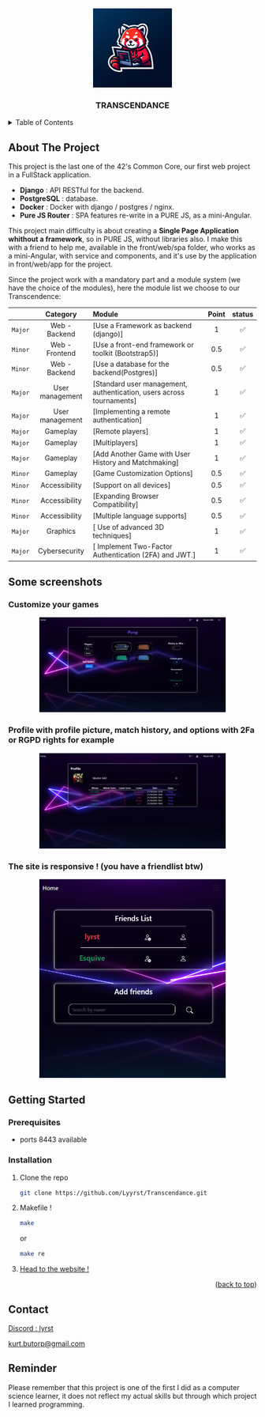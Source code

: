 <!-- Improved compatibility of back to top link: See: https://github.com/othneildrew/Best-README-Template/pull/73 -->
<a name="readme-top"></a>
<!--
*** Thanks for checking out the Best-README-Template. If you have a suggestion
*** that would make this better, please fork the repo and create a pull request
*** or simply open an issue with the tag "enhancement".
*** Don't forget to give the project a star!
*** Thanks again! Now go create something AMAZING! :D
-->



<!-- PROJECT SHIELDS -->
<!--
*** I'm using markdown "reference style" links for readability.
*** Reference links are enclosed in brackets [ ] instead of parentheses ( ).
*** See the bottom of this document for the declaration of the reference variables
*** for contributors-url, forks-url, etc. This is an optional, concise syntax you may use.
*** https://www.markdownguide.org/basic-syntax/#reference-style-links
-->


<!-- PROJECT LOGO -->
<br />
<div align="center">
  <a href="https://github.com/othneildrew/Best-README-Template">
    <img src="RDAssets/Redfox_coding.jpg" alt="Logo" width="160" height="160">
  </a>

  <h3 align="center">TRANSCENDANCE</h3>



</div>


<!-- TABLE OF CONTENTS -->
<details>
  <summary>Table of Contents</summary>
  <ol>
    <li>
      <a href="#about-the-project">About The Project</a>
    </li>
    <li>
      <a href="#getting-started">Getting Started</a>
      <ul>
        <li><a href="#installation">Installation</a></li>
      </ul>
    </li>
    <li><a href="#contact">Contact</a></li>
  </ol>
</details>



<!-- ABOUT THE PROJECT -->
## About The Project

This project is the last one of the 42's Common Core, our first web project in a FullStack application.

- **Django** : API RESTful for the backend.
- **PostgreSQL** : database.
- **Docker** : Docker with django / postgres / nginx.
- **Pure JS Router** : SPA features re-write in a PURE JS, as a mini-Angular.

This project main difficulty is about creating a **Single Page Application whithout a framework**, so in PURE JS, without libraries also.
I make this with a friend to help me, available in the front/web/spa folder, who works as a mini-Angular, with service and components, and it's use by the application in front/web/app for the project.

Since the project work with a mandatory part and a module system (we have the choice of the modules), here the module list we choose to our Transcendence:

|    |           Category           | Module | Point | status |
| :-----: | :--------------------------: | :----- | :------: | :----: |
| `Major` | Web - Backend                          | [Use a Framework as backend (django)] | 1 | &#9989; |
| `Minor` | Web - Frontend                          | [Use a front-end framework or toolkit (Bootstrap5)] | 0.5 |&#9989; |
| `Minor` | Web - Backend                          | [Use a database for the backend(Postgres)] | 0.5 |&#9989; |
| `Major` | User management                          | [Standard user management, authentication, users across tournaments] | 1 | &#9989; |
| `Major` | User management                          | [Implementing a remote authentication] | 1 | &#9989; |
| `Major` | Gameplay                          | [Remote players] | 1 | &#9989; |
| `Major` | Gameplay                          | [Multiplayers] | 1 | &#9989; |
| `Major` | Gameplay                          | [Add Another Game with User History and Matchmaking] | 1 | &#9989; |
| `Minor` | Gameplay                         | [Game Customization Options] | 0.5 | &#9989; |
| `Minor` | Accessibility                         | [Support on all devices] | 0.5 | &#9989; |
| `Minor` | Accessibility                         | [Expanding Browser Compatibility] | 0.5 | &#9989; |
| `Minor` | Accessibility                         | [Multiple language supports] | 0.5 | &#9989; |
| `Major` | Graphics                         | [ Use of advanced 3D techniques] | 1 |  &#9989; |
| `Major` | Cybersecurity | [ Implement Two-Factor Authentication (2FA) and JWT.] | 1 | &#9989; |

<!-- GETTING STARTED -->
## Some screenshots

### Customize your games
<p align="center">
    <img src="RDAssets/customPongScreenshot.png" alt="Custom Pong Screenshot" title="Custom Pong Screenshot" width="75%">
</p>

### Profile with profile picture, match history,  and options with 2Fa or RGPD rights for example
<p align="center">
    <img src="RDAssets/profileScreenshot.png" alt="Profile Screenshot" title="Profile Screenshot" width="75%">
</p>

### The site is responsive ! (you have a friendlist btw)
<p align="center">
    <img src="RDAssets/friendListScreenshot.png" alt="Friend List Screenshot" title="Friend List Screenshot" width="75%">
</p>

## Getting Started

### Prerequisites
- ports 8443 available

### Installation
1. Clone the repo
   ```sh
   git clone https://github.com/Lyyrst/Transcendance.git
2. Makefile !
   ```sh
   make
   ```
   or
   ```sh
   make re
   ```
4. [Head to the website !](https://localhost:8443)

<p align="right">(<a href="#readme-top">back to top</a>)</p>

<!-- CONTACT -->
## Contact

[Discord : lyrst](https://discord.com/users/257192704537001984)

kurt.butorp@gmail.com

## Reminder

Please remember that this project is one of the first I did as a computer science learner, it does not reflect my actual skills but through which project I learned programming.

